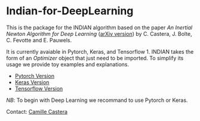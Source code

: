 # Indian-for-DeepLearning

This is the package for the INDIAN algorithm based on the paper *An Inertial Newton Algorithm for Deep Learning* ([arXiv version](https://arxiv.org/abs/1905.12278)) by C. Castera, J. Bolte, C. Fevotte and E. Pauwels.

It is currently avaiable in Pytorch, Keras, and Tensorflow 1. INDIAN takes the form of an *Optimizer* object that just need to be imported. To simplify its usage we provide toy examples and explanations.

* [Pytorch Version](https://github.com/camcastera/Indian-for-DeepLearning/tree/master/indian_for_pytorch)
* [Keras Version](https://github.com/camcastera/Indian-for-DeepLearning/tree/master/indian_for_keras)
* [Tensorflow Version](https://github.com/camcastera/Indian-for-DeepLearning/tree/master/indian_for_tensorflow)

_NB_: To begin with Deep Learning we recommand to use Pytorch or Keras.

Contact: [Camille Castera](https://camcastera.github.io/contact.html)
